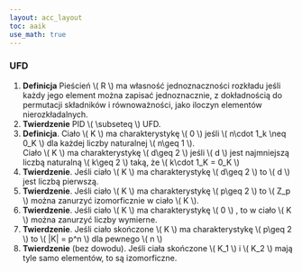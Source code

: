 ```yaml
---
layout: acc_layout
toc: aaik
use_math: true
---
```


### UFD

1.  **Definicja** Pieścień  \\(  R  \\)  ma własność jednoznaczności
    rozkładu jeśli każdy jego element można zapisać jednoznacznie, z
    dokładnością do permutacji składników i równoważności, jako iloczyn
    elementów nierozkładalnych.
2.  **Twierdzenie** PID  \\(  \\subseteq  \\)  UFD.
3.  **Definicja**. Ciało  \\(  K  \\)  ma charakterystykę  \\(  0  \\) 
    jeśli  \\(  n\\cdot 1\_k \\neq 0\_K  \\)  dla każdej liczby
    naturalnej  \\(  n\\geq 1  \\).\
    Ciało  \\(  K  \\)  ma charakterystykę  \\(  d\\geq 2  \\)  jeśli
     \\(  d  \\)  jest najmniejszą liczbą naturalną  \\(  k\\geq 2  \\) 
    taką, że  \\(  k\\cdot 1\_K = 0\_K  \\) 
4.  **Twierdzenie**. Jeśli ciało  \\(  K  \\)  ma charakterystykę  \\( 
    d\\geq 2  \\)  to  \\(  d  \\)  jest liczbą pierwszą.
5.  **Twierdzenie**. Jeśli ciało  \\(  K  \\)  ma charakterystykę  \\( 
    p\\geq 2  \\)  to  \\(  Z\_p  \\)  można zanurzyć izomorficznie w
    ciało  \\(  K  \\).
6.  **Twierdzenie**. Jeśli ciało  \\(  K  \\)  ma charakterystykę  \\( 
    0  \\)  , to w ciało  \\(  K  \\)  można zanurzyć liczby wymierne.
7.  **Twierdzenie**. Jeśli ciało skończone  \\(  K  \\)  ma
    charakterystykę  \\(  p\\geq 2  \\)  to  \\(  \|K\| = p^n  \\)  dla
    pewnego  \\(  n  \\) 
8.  **Twierdzenie** (bez dowodu). Jeśli ciała skończone  \\(  K\_1  \\) 
    i  \\(  K\_2  \\)  mają tyle samo elementów, to są izomorficzne.

